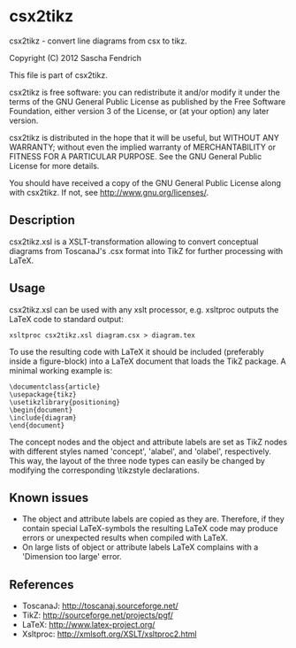 csx2tikz
========

csx2tikz - convert line diagrams from csx to tikz.

Copyright (C) 2012 Sascha Fendrich

This file is part of csx2tikz.

csx2tikz is free software: you can redistribute it and/or modify
it under the terms of the GNU General Public License as published by
the Free Software Foundation, either version 3 of the License, or
(at your option) any later version.

csx2tikz is distributed in the hope that it will be useful,
but WITHOUT ANY WARRANTY; without even the implied warranty of
MERCHANTABILITY or FITNESS FOR A PARTICULAR PURPOSE.  See the
GNU General Public License for more details.

You should have received a copy of the GNU General Public License
along with csx2tikz.  If not, see <http://www.gnu.org/licenses/>.


Description
----------- 

csx2tikz.xsl is a XSLT-transformation allowing to convert
conceptual diagrams from ToscanaJ's .csx format into TikZ
for further processing with LaTeX.


Usage
-----

csx2tikz.xsl can be used with any xslt processor, e.g.
xsltproc outputs the LaTeX code to standard output:

    xsltproc csx2tikz.xsl diagram.csx > diagram.tex

To use the resulting code with LaTeX it should be included
(preferably inside a figure-block) into a LaTeX document
that loads the TikZ package. A minimal working example is:

    \documentclass{article}
    \usepackage{tikz}
    \usetikzlibrary{positioning}
    \begin{document}
    \include{diagram}
    \end{document}

The concept nodes and the object and attribute labels
are set as TikZ nodes with different styles named 'concept',
'alabel', and 'olabel', respectively. This way, the layout
of the three node types can easily be changed by modifying
the corresponding \tikzstyle declarations.


Known issues
------------ 

 * The object and attribute labels are copied as they are.
   Therefore, if they contain special LaTeX-symbols the
   resulting LaTeX code may produce errors or unexpected
   results when compiled with LaTeX.
 * On large lists of object or attribute labels LaTeX
   complains with a 'Dimension too large' error. 

  
References
----------

 * ToscanaJ: <http://toscanaj.sourceforge.net/>
 * TikZ: <http://sourceforge.net/projects/pgf/>
 * LaTeX: <http://www.latex-project.org/>
 * Xsltproc: <http://xmlsoft.org/XSLT/xsltproc2.html>

